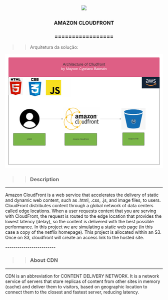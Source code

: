 <h1 align="center">
<img src="https://img.shields.io/static/v1?label=AWS%20POR&message=MAYCON%20BATESTIN&color=7159c1&style=flat-square&logo=ghost"/>


<h3> <p align="center"> AMAZON CLOUDFRONT  </p> </h3>
<h3> <p align="center"> ================= </p> </h3>

>> Arquitetura da solução:

![delta](image/img.png)


>> <h3> Description </h3>
-------------------------

<p> 
Amazon CloudFront is a web service that accelerates the delivery of static and dynamic web content, such as .html, .css, .js, and image files, to users. CloudFront distributes content through a global network of data centers called edge locations. When a user requests content that you are serving with CloudFront, the request is routed to the edge location that provides the lowest latency (delay), so the content is delivered with the best possible performance.
In this project we are simulating a static web page (in this case a copy of the netflix homepage). This project is allocated within an S3. Once on S3, cloudfront will create an access link to the hosted site. </p>
-------------------------

>> <h3> About CDN </h3>
-------------------------
<p>

CDN is an abbreviation for CONTENT DELIVERY NETWORK.
It is a network service of servers that store replicas of content from other sites in memory (cache) and deliver them to visitors, based on geographic location to connect them to the closest and fastest server, reducing latency. </p>
